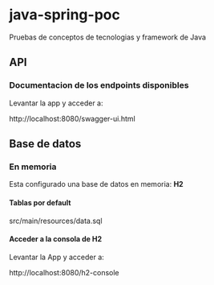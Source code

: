 # java-spring-poc
Pruebas de conceptos de tecnologias y framework de Java

## API
### Documentacion de los endpoints disponibles
Levantar la app y acceder a:

http://localhost:8080/swagger-ui.html

## Base de datos
### En memoria
Esta configurado una base de datos en memoria: **H2**
#### Tablas por default
src/main/resources/data.sql
#### Acceder a la consola de H2
Levantar la App y acceder a:

http://localhost:8080/h2-console